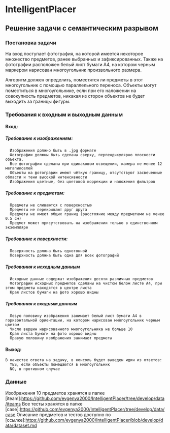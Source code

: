 # IntelligentPlacer
## Решение задачи с семантическим разрывом

### Постановка задачи

  На вход поступает фотография, на которой имеется некоторое множество предметов, ранее выбранных и зафиксированных. Также на фотографии расположен белый лист бумаги А4, на котором черным маркером нарисован многоугольник произвольного размера.

  Алгоритм должен определить, поместятся ли предметы в этот многоугольник с помощью параллельного переноса. Объекты могут поместиться в многоугольнике, если при его наложении на совокупность предметов, никакая из сторон объектов не будет выходить за границы фигуры.
  
### Требования к входным и выходным данным

#### Вход: 
  ##### Требование к изображениям:
      Изображения должно быть в .jpg формате
      Фотографии должны быть сделаны сверху, перпендикулярно плоскости объекта. 
      Все фотографии сделаны при одинаковом освещении, камера не менее 12 мегапикселей
      Объекты на фотографии имеют чёткую границу, отсутствуют засвеченные области и тени высокой интенсивности
      Изображения цветные, без цветовой коррекции и наложения фильтров
  ##### Требование к предметам:
      Предметы не сливаются с поверхностью
      Предметы не перекрывают друг друга
      Предметы не имеют общих границ (расстояние между предметами не менее 0.5 см)
      Предмет может присутствовать на изображении только в единственном экземпляре
  ##### Требование к поверхности:
      Поверхность должна быть однотонной
      Поверхность должна быть одна для всех фотографий
  ##### Требования к исходным данным
      Исходные данные содержат изображения десяти различных предметов
      Фотографии исходных предметов сделаны на чистом белом листе A4, при этом предметы находятся в центре листа
      Края листов бумаги на фото хорошо видны
  ##### Требования к входным данным
      Левую половину изображения занимает белый лист бумаги A4 в горизонтальной ориентации, на котором нарисован многоугольник черным цветом
      Число вершин нарисованного многоугольника не больше 10
      Края листа бумаги на фото хорошо видны
      Правую половину изображения занимают предметы
#### Выход:
    В качестве ответа на задачу, в консоль будет выведен идин из ответов:
      YES, если объекты помещаются в многоугольник
      NO, в противном случае
### Данные
  Изображения 10 предметов хранятся в папке [iteam]:https://github.com/evgenya2000/IntelligentPlacer/tree/develop/data/iteams
  Все тесты хранятся в папке [case]:https://github.com/evgenya2000/IntelligentPlacer/tree/develop/data/case
  Описание предметов и тестов доступно по [ссылке]:https://github.com/evgenya2000/IntelligentPlacer/blob/develop/data/dataset.md
